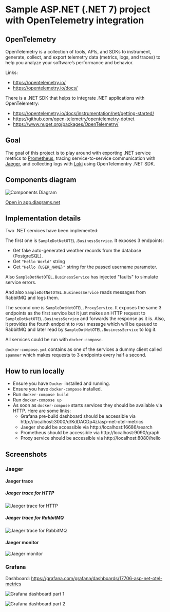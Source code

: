 # Sample ASP.NET (.NET 7) project with OpenTelemetry integration

## OpenTelemetry

OpenTelemetry is a collection of tools, APIs, and SDKs to instrument, generate, collect, and export telemetry data (metrics, logs, and traces) to help you analyze your software’s performance and behavior.

Links:
* https://opentelemetry.io/
* https://opentelemetry.io/docs/

There is a .NET SDK that helps to integrate .NET applications with OpenTelemetry:
* https://opentelemetry.io/docs/instrumentation/net/getting-started/
* https://github.com/open-telemetry/opentelemetry-dotnet
* https://www.nuget.org/packages/OpenTelemetry/

## Goal

The goal of this project is to play around with exporting .NET service metrics to [Prometheus](https://prometheus.io/), tracing service-to-service communication with [Jaeger](https://www.jaegertracing.io/), and collecting logs with [Loki](https://grafana.com/oss/loki/) using OpenTelementry .NET SDK.

## Components diagram

![Components Diagram](Images/Diagram.png)

[Open in app.diagrams.net](https://viewer.diagrams.net/?url=https://raw.githubusercontent.com/nazarii-piontko/sample-dotnet-otel/main/Diagram.xml)

## Implementation details

Two .NET services have been implemented:

The first one is `SampleDotNetOTEL.BusinessService`. It exposes 3 endpoints:
* Get fake auto-generated weather records from the database (PostgreSQL).
* Get `"Hello World"` string
* Get `"Hello {USER_NAME}"` string for the passed username parameter. 

Also `SampleDotNetOTEL.BusinessService` has injected "faults" to simulate service errors.

And also `SampleDotNetOTEL.BusinessService` reads messages from RabbitMQ and logs them.

The second one is `SampleDotNetOTEL.ProxyService`. It exposes the same 3 endpoints as the first service but it just makes an HTTP request to `SampleDotNetOTEL.BusinessService` and forwards the response as it is.
Also, it provides the fourth endpoint to `POST` message which will be queued to RabbitMQ and later read by `SampleDotNetOTEL.BusinessService` to log it.

All services could be run with `docker-compose`.

`docker-compose.yml` contains as one of the services a dummy client called `spammer` which makes requests to 3 endpoints every half a second.

## How to run locally

* Ensure you have `Docker` installed and running.
* Ensure you have `docker-compose` installed.
* Run `docker-compose build`
* Run `docker-compose up`
* As soon as `docker-compose` starts services they should be available via HTTP. Here are some links:
  * Grafana pre-build dashboard should be accessible via http://localhost:3000/d/KdDACDp4z/asp-net-otel-metrics
  * Jaeger should be accessible via http://localhost:16686/search
  * Prometheus should be accessible via http://localhost:9090/graph
  * Proxy service should be accessible via http://localhost:8080/hello

## Screenshots

### Jaeger

#### Jaeger trace

##### Jaeger trace for HTTP
![Jaeger trace for HTTP](Images/JaegerTraceHTTP.png)

##### Jaeger trace for RabbitMQ
![Jaeger trace for RabbitMQ](Images/JaegerTraceRabbitMQ.png)

#### Jaeger monitor

![Jaeger monitor](Images/JaegerMonitor.png)

### Grafana

Dashboard: https://grafana.com/grafana/dashboards/17706-asp-net-otel-metrics

![Grafana dashboard part 1](Images/GrafanaOTELMetrics1.png)

![Grafana dashboard part 2](Images/GrafanaOTELMetrics2.png)
